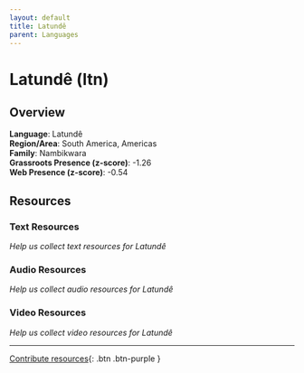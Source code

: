 ```yaml
---
layout: default
title: Latundê
parent: Languages
---
```


# Latundê (ltn)

## Overview

**Language**: Latundê  
**Region/Area**: South America, Americas  
**Family**: Nambikwara  
**Grassroots Presence (z-score)**: -1.26  
**Web Presence (z-score)**: -0.54  

## Resources

### Text Resources
*Help us collect text resources for Latundê*

### Audio Resources
*Help us collect audio resources for Latundê*

### Video Resources
*Help us collect video resources for Latundê*

---

[Contribute resources](https://forms.office.com/e/1SfLJx3u1r){: .btn .btn-purple }
